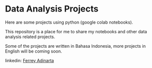 # Data Analysis Projects
Here are some projects using python (google colab notebooks).

This repository is a place for me to share my notebooks and other data analysis related projects.

Some of the projects are written in Bahasa Indonesia, more projects in English will be coming soon.

linkedin: [Ferrey Adinarta](https://www.linkedin.com/in/ferrey-adinarta/)
